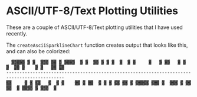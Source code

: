 # ASCII/UTF-8/Text Plotting Utilities

These are a couple of ASCII/UTF-8/Text plotting utilities that I have used recently.

The `createAsciiSparklineChart` function creates output that looks like this, and can also be colorized:

````
  ▓▓▓▓▓ ▓ ▓  ▓▓▓ ▓▓ ▓ ▓▓▓▓  ▓ ▓  ▓▓ ▓ ▓ ▓  ▓  ▓ ▓     ▓   ▓ ▓▓   ▓ ▓  ▓  ▓▓ ▓    ▓ ▓   ▓▓ ▓▓
--------------------------------------------------------------------------------------------
▓▓     ▓ ▓ ▓▓   ▓  ▓ ▓    ▓▓ ▓ ▓▓  ▓ ▓ ▓ ▓▓ ▓▓ ▓ ▓▓▓▓▓ ▓▓▓ ▓  ▓▓▓ ▓ ▓▓ ▓▓  ▓ ▓▓▓▓ ▓ ▓▓▓  ▓  
````
